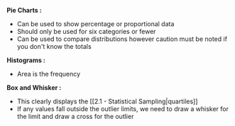 **Pie Charts :**
- Can be used to show percentage or proportional data
- Should only be used for six categories or fewer
- Can be used to compare distributions however caution must be noted if you don't know the totals

**Histograms :**
- Area is the frequency

**Box and Whisker :**
- This clearly displays the [[2.1 - Statistical Sampling|quartiles]]
- If any values fall outside the outlier limits, we need to draw a whisker for the limit and draw a cross for the outlier